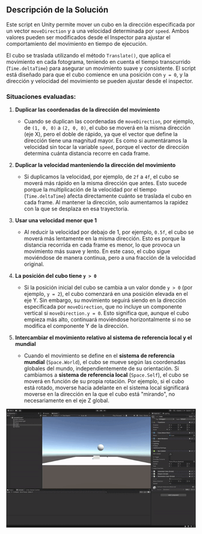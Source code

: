 ## Descripción de la Solución

Este script en Unity permite mover un cubo en la dirección especificada por un vector `moveDirection` y a una velocidad determinada por `speed`. Ambos valores pueden ser modificados desde el Inspector para ajustar el comportamiento del movimiento en tiempo de ejecución.

El cubo se traslada utilizando el método `Translate()`, que aplica el movimiento en cada fotograma, teniendo en cuenta el tiempo transcurrido (`Time.deltaTime`) para asegurar un movimiento suave y consistente. El script está diseñado para que el cubo comience en una posición con `y = 0`, y la dirección y velocidad del movimiento se pueden ajustar desde el inspector.

### Situaciones evaluadas:
1. **Duplicar las coordenadas de la dirección del movimiento**
   - Cuando se duplican las coordenadas de `moveDirection`, por ejemplo, de `(1, 0, 0)` a `(2, 0, 0)`, el cubo se moverá en la misma dirección (eje X), pero el doble de rápido, ya que el vector que define la dirección tiene una magnitud mayor. Es como si aumentáramos la velocidad sin tocar la variable `speed`, porque el vector de dirección determina cuánta distancia recorre en cada frame.

2. **Duplicar la velocidad manteniendo la dirección del movimiento**
   - Si duplicamos la velocidad, por ejemplo, de `2f` a `4f`, el cubo se moverá más rápido en la misma dirección que antes. Esto sucede porque la multiplicación de la velocidad por el tiempo (`Time.deltaTime`) afecta directamente cuánto se traslada el cubo en cada frame. Al mantener la dirección, solo aumentamos la rapidez con la que se desplaza en esa trayectoria.

3. **Usar una velocidad menor que 1**
   - Al reducir la velocidad por debajo de 1, por ejemplo, `0.5f`, el cubo se moverá más lentamente en la misma dirección. Esto es porque la distancia recorrida en cada frame es menor, lo que provoca un movimiento más suave y lento. En este caso, el cubo sigue moviéndose de manera continua, pero a una fracción de la velocidad original.

4. **La posición del cubo tiene `y > 0`**
   - Si la posición inicial del cubo se cambia a un valor donde `y > 0` (por ejemplo, `y = 2`), el cubo comenzará en una posición elevada en el eje Y. Sin embargo, su movimiento seguirá siendo en la dirección especificada por `moveDirection`, que no incluye un componente vertical si `moveDirection.y = 0`. Esto significa que, aunque el cubo empieza más alto, continuará moviéndose horizontalmente si no se modifica el componente Y de la dirección.

5. **Intercambiar el movimiento relativo al sistema de referencia local y el mundial**
   - Cuando el movimiento se define en el **sistema de referencia mundial** (`Space.World`), el cubo se mueve según las coordenadas globales del mundo, independientemente de su orientación. Si cambiamos a **sistema de referencia local** (`Space.Self`), el cubo se moverá en función de su propia rotación. Por ejemplo, si el cubo está rotado, moverse hacia adelante en el sistema local significará moverse en la dirección en la que el cubo está "mirando", no necesariamente en el eje Z global.

![Ejemplo ejercicio 3](ejercicio3.gif)